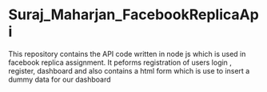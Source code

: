 # Suraj_Maharjan_FacebookReplicaApi

This repository contains the API code written in node js which is used in facebook replica assignment. It peforms registration of users login , register, dashboard and also contains a html form which is use to insert a dummy data for our dashboard
